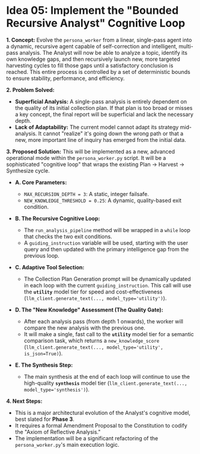 # Idea 05: Implement the "Bounded Recursive Analyst" Cognitive Loop

**1. Concept:**
Evolve the `persona_worker` from a linear, single-pass agent into a dynamic, recursive agent capable of self-correction and intelligent, multi-pass analysis. The Analyst will now be able to analyze a topic, identify its own knowledge gaps, and then recursively launch new, more targeted harvesting cycles to fill those gaps until a satisfactory conclusion is reached. This entire process is controlled by a set of deterministic bounds to ensure stability, performance, and efficiency.

**2. Problem Solved:**

- **Superficial Analysis:** A single-pass analysis is entirely dependent on the quality of its initial collection plan. If that plan is too broad or misses a key concept, the final report will be superficial and lack the necessary depth.
- **Lack of Adaptability:** The current model cannot adapt its strategy mid-analysis. It cannot "realize" it's going down the wrong path or that a new, more important line of inquiry has emerged from the initial data.

**3. Proposed Solution:**
This will be implemented as a new, advanced operational mode within the `persona_worker.py` script. It will be a sophisticated "cognitive loop" that wraps the existing Plan -> Harvest -> Synthesize cycle.

- **A. Core Parameters:**

  - `MAX_RECURSION_DEPTH = 3`: A static, integer failsafe.
  - `NEW_KNOWLEDGE_THRESHOLD = 0.25`: A dynamic, quality-based exit condition.

- **B. The Recursive Cognitive Loop:**

  - The `run_analysis_pipeline` method will be wrapped in a `while` loop that checks the two exit conditions.
  - A `guiding_instruction` variable will be used, starting with the user query and then updated with the primary intelligence gap from the previous loop.

- **C. Adaptive Tool Selection:**

  - The Collection Plan Generation prompt will be dynamically updated in each loop with the current `guiding_instruction`. This call will use the **`utility`** model tier for speed and cost-effectiveness (`llm_client.generate_text(..., model_type='utility')`).

- **D. The "New Knowledge" Assessment (The Quality Gate):**

  - After each analysis pass (from depth 1 onwards), the worker will compare the new analysis with the previous one.
  - It will make a single, fast call to the **`utility`** model tier for a semantic comparison task, which returns a `new_knowledge_score` (`llm_client.generate_text(..., model_type='utility', is_json=True)`).

- **E. The Synthesis Step:**
  - The main synthesis at the end of each loop will continue to use the high-quality **`synthesis`** model tier (`llm_client.generate_text(..., model_type='synthesis')`).

**4. Next Steps:**

- This is a major architectural evolution of the Analyst's cognitive model, best slated for **Phase 3**.
- It requires a formal Amendment Proposal to the Constitution to codify the "Axiom of Reflective Analysis."
- The implementation will be a significant refactoring of the `persona_worker.py`'s main execution logic.

